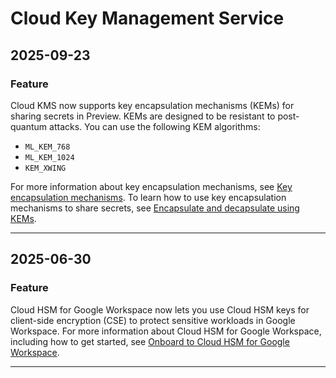 # Cloud Key Management Service

## 2025-09-23

### Feature

Cloud KMS now supports key encapsulation mechanisms (KEMs) for sharing secrets in Preview. KEMs are designed to be resistant to post-quantum attacks. You can use the following KEM algorithms:

* `ML_KEM_768`
* `ML_KEM_1024`
* `KEM_XWING`

For more information about key encapsulation mechanisms, see [Key encapsulation mechanisms](https://cloud.google.com/kms/docs/key-encapsulation-mechanisms). To learn how to use key encapsulation mechanisms to share secrets, see [Encapsulate and decapsulate using KEMs](https://cloud.google.com/kms/docs/encapsulate-decapsulate).

---
## 2025-06-30

### Feature

Cloud HSM for Google Workspace now lets you use Cloud HSM keys for client-side encryption (CSE) to protect sensitive workloads in Google Workspace. For more information about Cloud HSM for Google Workspace, including how to get started, see [Onboard to Cloud HSM for Google Workspace](https://cloud.google.com/kms/docs/onboard-hsm-workspace).

---
